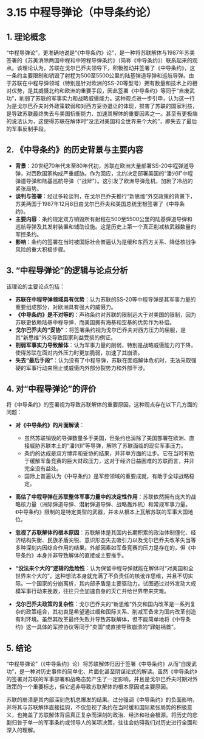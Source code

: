 # 3.15 中程导弹论（中导条约论）

## 1. 理论概念

“中程导弹论”，更准确地说是“《中导条约》论”，是一种将苏联解体与1987年苏美签署的《苏美消除两国中程和中短程导弹条约》（简称《中导条约》）联系起来的观点。该理论认为，苏联在戈尔巴乔夫领导下，积极推动并签署了《中导条约》，这一条约主要限制和销毁了射程为500至5500公里的陆基弹道导弹和巡航导弹。由于苏联在中程导弹领域（特别是针对欧洲的SS-20等型号）拥有数量和技术上的相对优势，是其威慑北约和欧洲的重要手段，因此签署《中导条约》等同于“自废武功”，削弱了苏联的军事实力和战略威慑能力。这种观点进一步引申，认为这一行为是戈尔巴乔夫对外政策软弱和对西方妥协退让的体现，损害了苏联的国家利益，是导致苏联最终失去与美国抗衡能力、加速其解体的重要因素之一。甚至有更极端的说法认为，这使得苏联在解体时“没法对美国和全世界来个大的”，即失去了最后的军事反制手段。

## 2. 《中导条约》的历史背景与主要内容

*   **背景**：20世纪70年代末至80年代初，苏联在欧洲大量部署SS-20中程弹道导弹，对西欧国家构成严重威胁。作为回应，北约决定部署美国的“潘兴II”中程弹道导弹和陆基巡航导弹（“战斧”）。这引发了欧洲导弹危机，加剧了冷战的紧张局势。
*   **谈判与签署**：经过多轮谈判，在戈尔巴乔夫推行“新思维”外交政策的背景下，苏美两国于1987年12月8日由戈尔巴乔夫和美国总统里根签署了《中导条约》。
*   **主要内容**：条约规定双方销毁所有射程在500至5500公里的陆基弹道导弹和巡航导弹及其发射装置和辅助设施。这是历史上第一个真正削减核武器数量的军控条约。
*   **影响**：条约的签署在当时被国际社会普遍认为是缓和东西方关系、降低核战争风险的重大积极步骤。

## 3. “中程导弹论”的逻辑与论点分析

该理论的主要论点包括：

*   **苏联在中程导弹领域具有优势**：认为苏联的SS-20等中程导弹是其军事力量的重要组成部分，对欧洲具有强大的威慑力。
*   **《中导条约》是不对等的**：声称条约对苏联的限制远大于对美国的限制，因为苏联更依赖陆基中程导弹，而美国拥有海基和空基的优势作为补偿。
*   **戈尔巴乔夫的“妥协”**：将签署条约视为戈尔巴乔夫对西方压力的屈服，是其“新思维”外交导致国家利益受损的例证。
*   **削弱军事实力导致解体**：认为军事力量的削弱，特别是战略威慑能力的下降，使得苏联在面对内外压力时更加脆弱，加速了其崩溃。
*   **失去“最后手段”**：认为没有了中程导弹，苏联在面临解体危机时，无法采取强硬的军事行动来阻止或威慑内外部分裂势力和外部干涉。

## 4. 对“中程导弹论”的评价

将《中导条约》的签署视为导致苏联解体的重要原因，这种观点存在以下几方面的问题：

*   **对《中导条约》的片面解读**：
    *   虽然苏联销毁的导弹数量多于美国，但条约也消除了美国部署在欧洲、直接威胁苏联本土的“潘兴II”等导弹，解除了苏联面临的现实军事压力。
    *   条约的达成是双方博弈和妥协的结果，并非单方面的让步。它在当时有助于缓解军备竞赛的巨大财政压力，这对于经济日益困难的苏联而言，并非完全没有益处。
    *   国际上普遍认为《中导条约》是军控领域的重要成就，有助于全球战略稳定。

*   **高估了中程导弹在苏联整体军事力量中的决定性作用**：苏联依然拥有庞大的战略核力量（洲际弹道导弹、潜射弹道导弹、战略轰炸机）和常规军事力量。《中导条约》限制的是特定类型的武器，并未从根本上瓦解苏联的军事大国地位。

*   **忽视了苏联解体的根本原因**：苏联解体是其国内长期积累的政治体制僵化、经济结构失衡、民族矛盾尖锐、意识形态失去吸引力以及戈尔巴乔夫改革失当等多种深刻内因综合作用的结果。外部因素如军备竞赛的压力是存在的，但《中导条约》本身并非导致解体的直接或主要推手。

*   **“没法来个大的”逻辑的危险性**：认为保留中程导弹就能在解体时“对美国和全世界来个大的”，这种想法本身就充满了不负责任的核讹诈思维，并且不切实际。一个国家的分崩离析，其内部矛盾是主要驱动力，试图通过对外发动大规模军事行动来挽救，往往只会加速自身的灭亡并给世界带来灾难。

*   **戈尔巴乔夫政策的复杂性**：戈尔巴乔夫的“新思维”外交和国内改革是一系列复杂的政策组合，其初衷是希望通过缓和国际关系、削减军备来为国内改革创造有利环境。虽然其改革最终失败并导致苏联解体，但不能简单地将《中导条约》这一具体的军控协议等同于“卖国”或直接导致崩溃的“罪魁祸首”。

## 5. 结论

“中程导弹论”（《中导条约》论）将苏联解体归因于签署《中导条约》从而“自废武功”，是一种对历史事件的简单化、片面化甚至阴谋论式的解读。虽然《中导条约》的签署对苏联的军事部署和战略态势产生了一定影响，并且是戈尔巴乔夫时期对外政策的一个重要标志，但它远非导致苏联解体的根本原因或主要原因。

苏联的崩溃是其内部深刻危机总爆发的结果。过分强调《中导条约》的负面影响，并将其与苏联解体直接挂钩，不仅忽视了条约在当时缓和国际紧张局势的积极意义，也掩盖了苏联解体背后真正复杂而深刻的政治、经济和社会根源。将历史的悲剧归咎于单一的军事条约或领导人的某项决策，往往会妨碍我们对历史进行全面和深入的理解。
